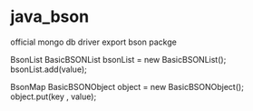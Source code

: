 java_bson
=========

official mongo db driver export bson packge

BsonList
BasicBSONList bsonList = new BasicBSONList();
bsonList.add(value);

BsonMap
BasicBSONObject object = new BasicBSONObject();
object.put(key , value);
